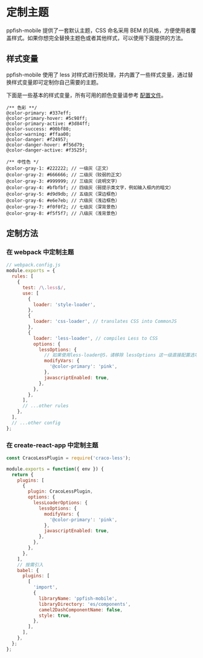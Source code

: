 # 定制主题

ppfish-mobile 提供了一套默认主题，CSS 命名采用 BEM 的风格，方便使用者覆盖样式。如果你想完全替换主题色或者其他样式，可以使用下面提供的方法。

## 样式变量

ppfish-mobile 使用了 less 对样式进行预处理，并内置了一些样式变量，通过替换样式变量即可定制你自己需要的主题。

下面是一些基本的样式变量，所有可用的颜色变量请参考 [配置文件](https://github.com/NSFI/fishd-mobile/blob/master/source/assets/css/themes/default.less)。

```less
/** 色彩 **/
@color-primary: #337eff;
@color-primary-hover: #5c98ff;
@color-primary-active: #3d84ff;
@color-success: #00bf80;
@color-warning: #ffaa00;
@color-danger: #f24957;
@color-danger-hover: #f56d79;
@color-danger-active: #f3525f;

/** 中性色 */
@color-gray-1: #222222; // 一级灰（正文）
@color-gray-2: #666666; // 二级灰（较弱的正文）
@color-gray-3: #999999; // 三级灰（说明文字）
@color-gray-4: #bfbfbf; // 四级灰（弱提示类文字，例如输入框内的暗文）
@color-gray-5: #d9d9db; // 五级灰（深边框色）
@color-gray-6: #e6e7eb; // 六级灰（浅边框色）
@color-gray-7: #f0f0f2; // 七级灰（深背景色）
@color-gray-8: #f5f5f7; // 八级灰（浅背景色）
```

## 定制方法

### 在 webpack 中定制主题

```js
// webpack.config.js
module.exports = {
  rules: [
    {
      test: /\.less$/,
      use: [
        {
          loader: 'style-loader',
        },
        {
          loader: 'css-loader', // translates CSS into CommonJS
        },
        {
          loader: 'less-loader', // compiles Less to CSS
          options: {
            lessOptions: {
              // 如果使用less-loader@5，请移除 lessOptions 这一级直接配置选项。
              modifyVars: {
                '@color-primary': 'pink',
              },
              javascriptEnabled: true,
            },
          },
        },
      ],
      // ...other rules
    },
  ],
  // ...other config
};
```

### 在 create-react-app 中定制主题

```js
const CracoLessPlugin = require('craco-less');

module.exports = function({ env }) {
  return {
    plugins: [
      {
        plugin: CracoLessPlugin,
        options: {
          lessLoaderOptions: {
            lessOptions: {
              modifyVars: {
                '@color-primary': 'pink',
              },
              javascriptEnabled: true,
            },
          },
        },
      },
    ],
    // 按需引入
    babel: {
      plugins: [
        [
          'import',
          {
            libraryName: 'ppfish-mobile',
            libraryDirectory: 'es/components',
            camel2DashComponentName: false,
            style: true,
          },
        ],
      ],
    },
  };
};
```
